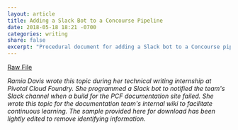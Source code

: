 ```yaml
---
layout: article
title: Adding a Slack Bot to a Concourse Pipeline
date: 2018-05-18 18:21 -0700
categories: writing
share: false
excerpt: "Procedural document for adding a Slack bot to a Concourse pipeline."
---
```

<a href="/downloads/slack-bot.html.md.erb" class="btn" download="Adding a Slack Bot to a Concourse Pipeline">Raw File</a>

_Ramia Davis wrote this topic during her technical writing internship at Pivotal Cloud Foundry. She programmed a Slack bot to notified the team's Slack channel when a build for the PCF documentation site failed. She wrote this topic for the documentation team's internal wiki to facilitate continuous learning. The sample provided here for download has been lightly edited to remove identifying information._